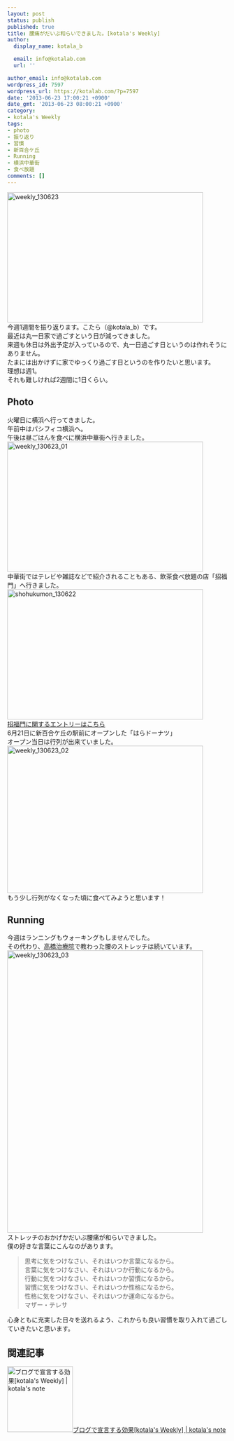 ```yaml
---
layout: post
status: publish
published: true
title: 腰痛がだいぶ和らいできました。[kotala's Weekly]
author:
  display_name: kotala_b

  email: info@kotalab.com
  url: ''

author_email: info@kotalab.com
wordpress_id: 7597
wordpress_url: https://kotalab.com/?p=7597
date: '2013-06-23 17:00:21 +0900'
date_gmt: '2013-06-23 08:00:21 +0900'
category:
- kotala's Weekly
tags:
- photo
- 振り返り
- 習慣
- 新百合ケ丘
- Running
- 横浜中華街
- 食べ放題
comments: []
---
```

<p><img src="https://kotalab.com/wp-content/uploads/weekly_130623-448x297.jpg" alt="weekly_130623" width="448" height="297" class="alignnone size-large wp-image-7599" /><br />
今週1週間を振り返ります。こたら（@kotala_b）です。<br />
最近は丸一日家で過ごすという日が減ってきました。<br />
来週も休日は外出予定が入っているので、丸一日過ごす日というのは作れそうにありません。<br />
たまには出かけずに家でゆっくり過ごす日というのを作りたいと思います。<br />
理想は週1。<br />
それも難しければ2週間に1日くらい。<br />
<!--more--></p>
<h2>Photo</h2>
<p>火曜日に横浜へ行ってきました。<br />
午前中はパシフィコ横浜へ。<br />
午後は昼ごはんを食べに横浜中華街へ行きました。<br />
<img src="https://kotalab.com/wp-content/uploads/weekly_130623_01-448x297.jpg" alt="weekly_130623_01" width="448" height="297" class="alignnone size-large wp-image-7601" /><br />
中華街ではテレビや雑誌などで紹介されることもある、飲茶食べ放題の店「招福門」へ行きました。<br />
<img src="https://kotalab.com/wp-content/uploads/shohukumon_130622-448x297.jpg" alt="shohukumon_130622" width="448" height="297" class="alignnone size-large wp-image-7587" /><br />
<a href="https://kotalab.com/chinese-shohukumon" title="[Food]テレビや雑誌にも紹介される人気のお店。横浜中華街の「招福門」で飲茶食べ放題を満喫してきた！" target="_blank">招福門に関するエントリーはこちら</a><br />
6月21日に新百合ケ丘の駅前にオープンした「はらドーナツ」<br />
オープン当日は行列が出来ていました。<br />
<img src="https://kotalab.com/wp-content/uploads/weekly_130623_02-448x336.jpg" alt="weekly_130623_02" width="448" height="336" class="alignnone size-large wp-image-7600" /><br />
もう少し行列がなくなった頃に食べてみようと思います！</p>
<h2>Running</h2>
<p>今週はランニングもウォーキングもしませんでした。<br />
その代わり、<a href="http://taka-c.com/" target="_blank">高橋治療院</a>で教わった腰のストレッチは続いています。<br />
<img src="https://kotalab.com/wp-content/uploads/weekly_130623_03-448x644.jpg" alt="weekly_130623_03" width="448" height="644" class="alignnone size-large wp-image-7603" /><br />
ストレッチのおかげかだいぶ腰痛が和らいできました。<br />
僕の好きな言葉にこんなのがあります。</p>
<blockquote><p>思考に気をつけなさい、それはいつか言葉になるから。<br />
言葉に気をつけなさい、それはいつか行動になるから。<br />
行動に気をつけなさい、それはいつか習慣になるから。<br />
習慣に気をつけなさい、それはいつか性格になるから。<br />
性格に気をつけなさい、それはいつか運命になるから。<br />
マザー・テレサ</p></blockquote>
<p>心身ともに充実した日々を送れるよう、これからも良い習慣を取り入れて過ごしていきたいと思います。</p>
<h2 class="rele">関連記事</h2>
<p><a href="https://kotalab.com/weekly-130616" target="_blank"><img  class="alignleft" src="https://kotalab.com/wp-content/uploads/weekly_130616-448x336.jpg" alt="ブログで宣言する効果[kotala's Weekly] | kotala's note" width="150" /></a><a href="https://kotalab.com/weekly-130616" target="_blank">ブログで宣言する効果[kotala's Weekly] | kotala's note</a><br style="clear:both;" /></p>
